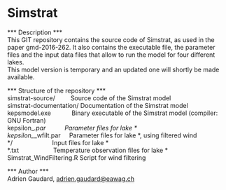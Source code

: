 # Simstrat  

*** Description ***  
This GIT repository contains the source code of Simstrat, as used in the paper gmd-2016-262. It also contains the executable file, the parameter files and the input data files that allow to run the model for four different lakes.  
This model version is temporary and an updated one will shortly be made available.  

*** Structure of the repository ***  
simstrat-source/&nbsp;&nbsp;&nbsp;&nbsp;&nbsp;&nbsp;&nbsp;&nbsp;&nbsp;Source code of the Simstrat model  
simstrat-documentation/  Documentation of the Simstrat model  
kepsmodel.exe&nbsp;&nbsp;&nbsp;&nbsp;&nbsp;&nbsp;&nbsp;&nbsp;&nbsp;&nbsp;&nbsp;&nbsp;Binary executable of the Simstrat model (compiler: GNU Fortran)  
kepsilon_*.par&nbsp;&nbsp;&nbsp;&nbsp;&nbsp;&nbsp;&nbsp;&nbsp;&nbsp;&nbsp;&nbsp;Parameter files for lake *  
kepsilon_*_wfilt.par&nbsp;&nbsp;&nbsp;&nbsp;&nbsp;Parameter files for lake *, using filtered wind  
*/&nbsp;&nbsp;&nbsp;&nbsp;&nbsp;&nbsp;&nbsp;&nbsp;&nbsp;&nbsp;&nbsp;&nbsp;&nbsp;&nbsp;&nbsp;&nbsp;&nbsp;&nbsp;&nbsp;&nbsp;&nbsp;&nbsp;&nbsp;Input files for lake *  
*.txt&nbsp;&nbsp;&nbsp;&nbsp;&nbsp;&nbsp;&nbsp;&nbsp;&nbsp;&nbsp;&nbsp;&nbsp;&nbsp;&nbsp;&nbsp;&nbsp;&nbsp;&nbsp;&nbsp;&nbsp;Temperature observation files for lake *  
Simstrat_WindFiltering.R Script for wind filtering  

*** Author ***  
Adrien Gaudard, adrien.gaudard@eawag.ch  